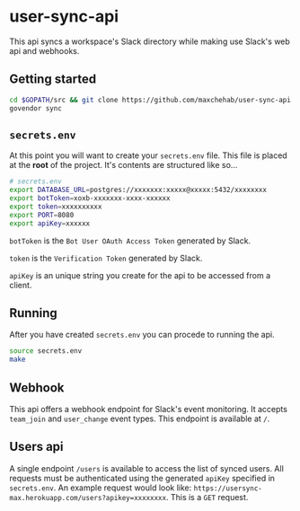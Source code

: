 # user-sync-api
This api syncs a workspace's Slack directory while making use Slack's web api and webhooks.

## Getting started
```bash
cd $GOPATH/src && git clone https://github.com/maxchehab/user-sync-api.git && cd user-sync-api
govendor sync
```

## `secrets.env`
At this point you will want to create your `secrets.env` file. This file is placed at the **root** of the project. It's contents are structured like so...
```bash
# secrets.env
export DATABASE_URL=postgres://xxxxxxx:xxxxx@xxxxx:5432/xxxxxxxx
export botToken=xoxb-xxxxxxx-xxxx-xxxxxx
export token=xxxxxxxxxx
export PORT=8080
export apiKey=xxxxxx
```
`botToken` is the `Bot User OAuth Access Token` generated by Slack.

`token` is the `Verification Token` generated by Slack.

`apiKey` is an unique string you create for the api to be accessed from a client.

## Running
After you have created `secrets.env` you can procede to running the api.

```bash
source secrets.env
make
```

## Webhook
This api offers a webhook endpoint for Slack's event monitoring. It accepts `team_join` and `user_change` event types.
This endpoint is available at `/`.

## Users api
A single endpoint `/users` is available to access the list of synced users. All requests must be authenticated using the generated `apiKey` specified in `secrets.env`.
An example request would look like: `https://usersync-max.herokuapp.com/users?apikey=xxxxxxxx`. This is a `GET` request.
